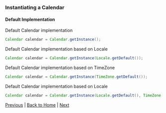 ### Instantiating a Calendar

#### Default Implementation

Default Calendar implementation
```java
Calendar calendar = Calendar.getInstance();
```

Default Calendar implementation based on Locale
```java
Calendar calendar = Calendar.getInstance(Locale.getDefault());
```

Default Calendar implementation based on TimeZone
```java
Calendar calendar = Calendar.getInstance(TimeZone.getDefault());
```

Default Calendar implementation based on Locale
```java
Calendar calendar = Calendar.getInstance(Locale.getDefault(), TimeZone.getDefault());
```

[Previous](calendar-01-import.md) | [Back to Home](../../README.md) | [Next](calendar-03-other-implementations.md)
